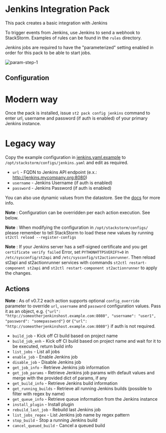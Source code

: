 # Jenkins Integration Pack

This pack creates a basic integration with Jenkins

To trigger events from Jenkins, use Jenkins to send a webhook to StackStorm.
Examples of rules can be found in the `rules` directory.

Jenkins jobs are required to have the "parameterized" setting enabled in order
for this pack to be able to start jobs.

![param-step-1](https://cloud.githubusercontent.com/assets/125088/14975817/41cddcc8-10cb-11e6-8758-2c25e01d5227.png)

## Configuration

# Modern way
Once the pack is installed, issue `st2 pack config jenkins` command to enter url, username and password (if auth is enabled) of your primary Jenkins instance.

# Legacy way
Copy the example configuration in [jenkins.yaml.example](./jenkins.yaml.example)
to `/opt/stackstorm/configs/jenkins.yaml` and edit as required.

* `url` - FQDN to Jenkins API endpoint (e.x.: http://jenkins.mycompany.org:8080)
* `username` - Jenkins Username (if auth is enabled)
* `password` - Jenkins Password (if auth is enabled)

You can also use dynamic values from the datastore. See the
[docs](https://docs.stackstorm.com/reference/pack_configs.html) for more info.

**Note** : Configuration can be overridden per each action execution. See below. 

**Note** : When modifying the configuration in `/opt/stackstorm/configs/` please
           remember to tell StackStorm to load these new values by running
           `st2ctl reload --register-configs`
          
**Note** : If your Jenkins server has a self-signed certificate and you get
           `certificate verify failed` Error, set `PYTHONHTTPSVERIFY=0`
           in `/etc/sysconfig/st2api` and `/etc/sysconfig/st2actionrunner`.
           Then reload st2api and st2actionrunner services with commands
           `st2ctl restart-component st2api` and `st2ctl restart-component st2actionrunner`
           to apply the changes.

## Actions

**Note** : As of v0.7.2 each action supports optional `config_override` parameter to override `url`, `username` and `password` configuration values. Pass it as an object, e.g. `{"url": "http://someotherjenkinshost.example.com:8080", "username": "user1", "password": "somepassword"}` or `{"url": "http://someotherjenkinshost.example.com:8080"}` if auth is not required. 

* `build_job` - Kick off CI build based on project name
* `build_job_enh` - Kick off CI build based on project name and wait for it to be executed, return build info
* `list_jobs` - List all jobs
* `enable_job` - Enable Jenkins job
* `disable_job` - Disable Jenkins job
* `get_job_info` - Retrieve Jenkins job information
* `get_job_params` - Retrieve Jenkins job params with default values and merge with the provided dict of params, if any 
* `get_build_info` - Retrieve Jenkins build information
* `get_running_builds` - Retrieve all running Jenkins builds (possible to filter with regex by name)
* `get_queue_info` - Retrieve queue information from the Jenkins instance
* `install_plugin` - Install plugin
* `rebuild_last_job` - Rebuild last Jenkins job
* `list_jobs_regex` - List Jenkins job name by regex pattern
* `stop_build` - Stop a running Jenkins build
* `cancel_queued_build` - Cancel a queued build

